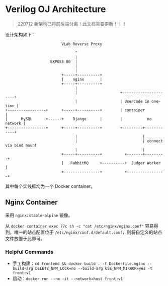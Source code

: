 # Verilog OJ Architecture

> 220712 新架构已将前后端分离！此文档需要更新！！！

设计架构如下：

```
                         VLab Reverse Proxy

                               ^
                               |
                    EXPOSE 80  |
                               |
                               |
                         +-----+----------+
                         |    nginx       |
                         +-----+----------+
                               |
                               |                   +----------------------+
                               |                   | Usercode in one-time |
+-----------------+      +-----+----------+        | container            |
|      MySQL      +------+    Django      |        |           no network |
+-----------------+      +-----+----------+        +---------+------------+
                               |                             |
                               |                             | connect via bind mount
                               |                             |
                         +-----+----------+          +-------+---------+
                         |   RabbitMQ     +----------+  Judger Worker  |
                         +----------------+          +-----------------+

```

其中每个实线框均为一个 Docker container。

## Nginx Container

采用 `nginx:stable-alpine` 镜像。

从 `docker container exec 77c sh -c "cat /etc/nginx/nginx.conf"` 容易得到，唯一的站点配置位于 `/etc/nginx/conf.d/default.conf`，则将自定义的站点文件放置于此即可。

### Helpful Commands

- 手工构建：`cd frontend && docker build . -f Dockerfile.nginx --build-arg DELETE_NPM_LOCK=no --build-arg USE_NPM_MIRROR=yes -t front:v1`
- 启动：`docker run --rm -it --network=host front:v1`
